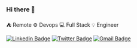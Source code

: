 ### Hi there 👋

⛺ Remote ⚙️ Devops 💻 Full Stack 💡 Engineer 


[![Linkedin Badge](https://img.shields.io/badge/-Daniel.Alonzo-blue?style=flat&logo=Linkedin&logoColor=white&link=https://www.linkedin.com/in/daniel-alonzo)](https://www.linkedin.com/in/daniel-alonzo)
[![Twitter Badge](https://img.shields.io/badge/-@edalonzoh-1ca0f1?style=flat&labelColor=1ca0f1&logo=twitter&logoColor=white&link=https://twitter.com/edalonzoh)](https://twitter.com/edalonzoh)
[![Gmail Badge](https://img.shields.io/badge/-edalonzoh-c14438?style=flat&logo=Gmail&logoColor=white&link=mailto:edalonzoh@gmail.com)](mailto:edalonzoh@gmail.com)

<!--
**edalonzoh90/edalonzoh90** is a ✨ _special_ ✨ repository because its `README.md` (this file) appears on your GitHub profile.

Here are some ideas to get you started:

- 🔭 I’m currently working on ...
- 🌱 I’m currently learning ...
- 👯 I’m looking to collaborate on ...
- 🤔 I’m looking for help with ...
- 💬 Ask me about ...
- 📫 How to reach me: ...
- 😄 Pronouns: ...
- ⚡ Fun fact: ...
-->
